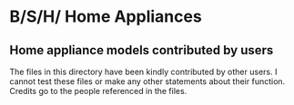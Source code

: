 # B/S/H/ Home Appliances

## Home appliance models contributed by users

The files in this directory have been kindly contributed by other users.
I cannot test these files or make any other statements about their function.
Credits go to the people referenced in the files.


